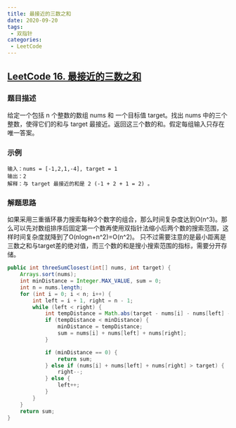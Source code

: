 ```yaml
---
title: 最接近的三数之和
date: 2020-09-20
tags:
 - 双指针
categories:
 - LeetCode
---
```


## [LeetCode 16. 最接近的三数之和](https://leetcode-cn.com/problems/3sum-closest)
### 题目描述
给定一个包括 n 个整数的数组 nums 和 一个目标值 target。找出 nums 中的三个整数，使得它们的和与 target 最接近。返回这三个数的和。假定每组输入只存在唯一答案。

### 示例
```
输入：nums = [-1,2,1,-4], target = 1
输出：2
解释：与 target 最接近的和是 2 (-1 + 2 + 1 = 2) 。
```

### 解题思路
如果采用三重循环暴力搜索每种3个数字的组合，那么时间复杂度达到O(n^3)。那么可以先对数组排序后固定第一个数再使用双指针法缩小后两个数的搜索范围，这样时间复杂度就降到了O(nlogn+n^2)=O(n^2)。
只不过需要注意的是最小距离是三数之和与target差的绝对值，而三个数的和是搜小搜索范围的指标，需要分开存储。
```java
public int threeSumClosest(int[] nums, int target) {
    Arrays.sort(nums);
    int minDistance = Integer.MAX_VALUE, sum = 0;
    int n = nums.length;
    for (int i = 0; i < n; i++) {
        int left = i + 1, right = n - 1;
        while (left < right) {
            int tempDistance = Math.abs(target - nums[i] - nums[left] - nums[right]);
            if (tempDistance < minDistance) {
                minDistance = tempDistance;
                sum = nums[i] + nums[left] + nums[right];
            }

            if (minDistance == 0) {
                return sum;
            } else if (nums[i] + nums[left] + nums[right] > target) {
                right--;
            } else {
                left++;
            }
        }
    }
    return sum;
}
```